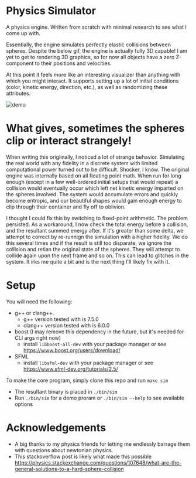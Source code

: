# Physics Simulator

A physics engine. Written from scratch with minimal research to see what I come up with.

Essentially, the engine simulates perfectly elastic collisions between spheres. Despite the below gif, the engine is actually fully 3D capable! I am yet to get to rendering 3D graphics, so for now all objects have a zero Z-component to their positions and velocities.

At this point it feels more like an interesting visualizer than anything with which you might interact. It supports setting up a lot of initial conditions (color, kinetic energy, direction, etc.), as well as randomizing these attributes.

![demo](./demo.gif)

# What gives, sometimes the spheres clip or interact strangely!

When writing this origiinally, I noticed a lot of strange behavior. Simulating the real world with any fidelity in a discrete system with limited computational power turned out to be difficult. Shocker, I know. The original engine was internally based on all floating point math. When run for long enough (except in a few well-ordered initial setups that would repeat) a collision would eventually occur which left net kinetic energy imparted on the spheres involved. The system would accumulate errors and quickly become entropic, and our beautiful shapes would gain enough energy to clip through their container and fly off to oblivion.

I thought I could fix this by switching to fixed-point arithmetic. The problem persisted. As a workaround, I now check the total energy before a collision, and the resultant summed energy after. If it's greater than some delta, we attempt to correct by re-runnign the simulation with a higher fidelity. We do this several times and if the result is still too disparate, we ignore the collision and retian the original state of the spheres. They will attempt to collide again upon the next frame and so on. This can lead to glitches in the system. It irks me quite a bit and is the next thing I'll likely fix with it.

# Setup

You will need the following:
* g++ or clang++.
  * g++ version tested with is 7.5.0
  * clang++ version tested with is 6.0.0
* boost (I may remove this dependency in the future, but it's needed for CLI args right now)
  * install `libboost-all-dev` with your package manager or see https://www.boost.org/users/download/
* SFML
  * install `libsfml-dev` with your package manager or see https://www.sfml-dev.org/tutorials/2.5/

To make the core program, simply clone this repo and run `make sim`
* The resultant binary is placed in `./bin/sim`
* Run `./bin/sim` for a demo proram or `./bin/sim --help` to see available options

# Acknowledgements

* A big thanks to my physics friends for letting me endlessly barrage them with questions about newtonian physics.
* This stackoverflow post is likely what made this possible https://physics.stackexchange.com/questions/107648/what-are-the-general-solutions-to-a-hard-sphere-collision
